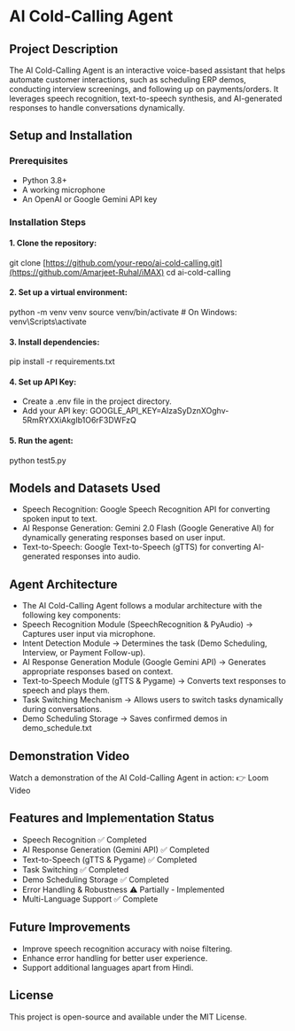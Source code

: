 
# AI Cold-Calling Agent


## Project Description

The AI Cold-Calling Agent is an interactive voice-based assistant that helps automate customer interactions, such as scheduling ERP demos, conducting interview screenings, and following up on payments/orders. It leverages speech recognition, text-to-speech synthesis, and AI-generated responses to handle conversations dynamically.


## Setup and Installation

### Prerequisites
* Python 3.8+
* A working microphone
* An OpenAI or Google Gemini API key

### Installation Steps
#### 1. Clone the repository:
git clone [https://github.com/your-repo/ai-cold-calling.git](https://github.com/Amarjeet-Ruhal/iMAX)
cd ai-cold-calling

#### 2. Set up a virtual environment:
python -m venv venv
source venv/bin/activate  # On Windows: venv\Scripts\activate

#### 3. Install dependencies:
pip install -r requirements.txt

#### 4. Set up API Key:
* Create a .env file in the project directory.
* Add your API key:
GOOGLE_API_KEY=AIzaSyDznXOghv-5RmRYXXiAkgIb1O6rF3DWFzQ

#### 5. Run the agent:
python test5.py

## Models and Datasets Used
* Speech Recognition: Google Speech Recognition API for converting spoken input to text.
* AI Response Generation: Gemini 2.0 Flash (Google Generative AI) for dynamically generating responses based on user input.
* Text-to-Speech: Google Text-to-Speech (gTTS) for converting AI-generated responses into audio.

## Agent Architecture
* The AI Cold-Calling Agent follows a modular architecture with the following key components:
* Speech Recognition Module (SpeechRecognition & PyAudio) → Captures user input via microphone.
* Intent Detection Module → Determines the task (Demo Scheduling, Interview, or Payment Follow-up).
* AI Response Generation Module (Google Gemini API) → Generates appropriate responses based on context.
* Text-to-Speech Module (gTTS & Pygame) → Converts text responses to speech and plays them.
* Task Switching Mechanism → Allows users to switch tasks dynamically during conversations.
* Demo Scheduling Storage → Saves confirmed demos in demo_schedule.txt


## Demonstration Video

Watch a demonstration of the AI Cold-Calling Agent in action:
👉 Loom Video


## Features and Implementation Status



- Speech Recognition ✅ Completed
- AI Response Generation (Gemini API) ✅ Completed
- Text-to-Speech (gTTS & Pygame) ✅ Completed
- Task Switching ✅ Completed
- Demo Scheduling Storage ✅ Completed
- Error Handling & Robustness ⚠️ Partially - Implemented
- Multi-Language Support ✅ Complete


## Future Improvements
* Improve speech recognition accuracy with noise filtering.
* Enhance error handling for better user experience.
* Support additional languages apart from Hindi.


## License

This project is open-source and available under the MIT License.
